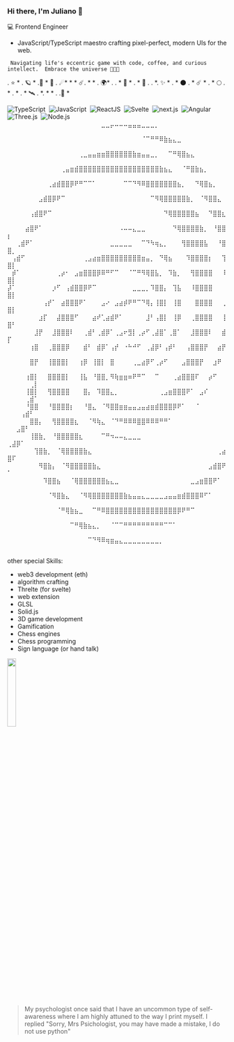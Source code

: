 
### Hi there, I'm Juliano 👋

💻 Frontend Engineer

- JavaScript/TypeScript maestro crafting pixel-perfect, modern UIs for the web.

`  Navigating life's eccentric game with code, coffee, and curious intellect. 
Embrace the universe 🍷🗿🌿    `

.  ⭐ *     . 🪐      *    .🌙      *  🌌  .  ☄*    *     *   ☄️.    *      *    .      🌍*      .     .    *   💫 *    .      *   🌟   .     .  *.       ✨ *    .  *     🌑  .    *    ☄️     *    .  *    🌕  .    *    .  *  .      *   🛰 .      *.    *     *   .  .🚀 *

![TypeScript](https://img.shields.io/badge/-TypeScript-05122A?style=flat&logo=typeScript&logoColor=007ACC)&nbsp;
![JavaScript](https://img.shields.io/badge/-JavaScript-05122A?style=flat&logo=javascript)&nbsp;
![ReactJS](https://img.shields.io/badge/-ReactJS-05122A?style=flat&logo=react&logoColor=61DAFB)&nbsp;
![Svelte](https://img.shields.io/badge/-Svelte-05122A?style=flat&logo=svelte&logoColor=FF3E00)&nbsp;
![next.js](https://img.shields.io/badge/-next.js-05122A?style=flat&logo=nextdotjs&logoColor=white)&nbsp;
![Angular](https://img.shields.io/badge/-Angular2+-05122A?style=flat&logo=angular&logoColor=DD0031)&nbsp;
![Three.js](https://img.shields.io/badge/-Three.js-05122A?style=flat&logo=threedotjs&logoColor=000000)&nbsp;
![Node.js](https://img.shields.io/badge/-Node.js-05122A?style=flat&logo=node.js&logoColor=43853D)&nbsp;
⠀⠀⠀⠀⠀⠀⠀⠀⠀⠀⠀⠀⠀⠀⠀⠀⠀⠀⠀⠀⠀⣀⣀⡤⠤⠤⠤⣤⣤⣤⣀⣀⣀⡀⠀⠀⠀⠀⠀⠀⠀⠀⠀⠀⠀⠀⠀⠀⠀⠀⠀⠀⠀⠀⠀⠀
⠀⠀⠀⠀⠀⠀⠀⠀⠀⠀⠀⠀⠀⠀⠀⠀⠀⠀⠀⠀⠀⠀⠀⠀⠀⠀⠀⠀⠀⠀⠈⠉⠛⠛⠿⣷⣦⣄⣀⠀⠀⠀⠀⠀⠀⠀⠀⠀⠀⠀⠀⠀⠀⠀⠀⠀
⠀⠀⠀⠀⠀⠀⠀⠀⠀⠀⠀⠀⠀⠀⠀⠀⢀⣀⣤⣤⣶⣶⣿⣿⣿⣿⣿⣿⣷⣶⣤⣤⣀⡀⠀⠀⠉⠛⢿⣿⣦⣄⠀⠀⠀⠀⠀⠀⠀⠀⠀⠀⠀⠀⠀⠀
⠀⠀⠀⠀⠀⠀⠀⠀⠀⠀⠀⠀⢀⣤⣶⣾⣿⣿⣿⣿⣿⣿⣿⣿⣿⣿⣿⣿⣿⣿⣿⣿⣿⣿⣷⣦⣄⠀⠀⠈⠛⣿⣷⣦⡀⠀⠀⠀⠀⠀⠀⠀⠀⠀⠀⠀
⠀⠀⠀⠀⠀⠀⠀⠀⠀⢀⣴⣾⣿⣿⡿⠟⠛⠉⠉⠁⠀⠀⠀⠀⠀⠀⠉⠉⠙⠻⠿⣿⣿⣿⣿⣿⣿⣿⣦⡀⠀⠀⠙⢿⣿⣦⡀⠀⠀⠀⠀⠀⠀⠀⠀⠀
⠀⠀⠀⠀⠀⠀⠀⣠⣾⣿⡿⠟⠉⠀⠀⠀⠀⠀⠀⠀⠀⠀⠀⠀⠀⠀⠀⠀⠀⠀⠀⠀⠉⠻⢿⣿⣿⣿⣿⣿⣷⡀⠀⠈⠻⣿⣿⣄⠀⠀⠀⠀⠀⠀⠀⠀
⠀⠀⠀⠀⠀⢠⣾⣿⠟⠉⠀⠀⠀⠀⠀⠀⠀⠀⠀⠀⠀⠀⠀⠀⠀⠀⠀⠀⠀⠀⠀⠀⠀⠀⠀⠙⢿⣿⣿⣿⣿⣿⣦⠀⠀⠙⣿⣿⣆⠀⠀⠀⠀⠀⠀⠀
⠀⠀⠀⠀⣴⣿⠟⠁⠀⠀⠀⠀⠀⠀⠀⠀⠀⠀⠀⠀⠀⠀⠀⠀⠀⠠⠤⠤⣄⣀⣀⠀⠀⠀⠀⠀⠀⠙⢿⣿⣿⣿⣿⣷⡀⠀⠘⣿⣿⡆⠀⠀⠀⠀⠀⠀
⠀⠀⢀⣾⠟⠁⠀⠀⠀⠀⠀⠀⠀⠀⠀⠀⠀⠀⠀⠀⠀⠀⠀⣀⣀⣀⣀⣀⠀⠀⠉⠙⠳⢶⣄⡀⠀⠀⠀⢻⣿⣿⣿⣿⣧⠀⠀⠘⣿⣿⡀⠀⠀⠀⠀⠀
⠀⢠⣾⠋⠀⠀⠀⠀⠀⠀⠀⠀⠀⠀⠀⠀⠀⢀⣠⣴⣶⣿⣿⣿⣿⣿⣿⣿⣿⣿⣶⣤⡀⠀⠙⢿⣦⠀⠀⠀⠹⣿⣿⣿⣿⡆⠀⠀⢹⣿⡇⠀⠀⠀⠀⠀
⠀⡾⠁⠀⠀⠀⠀⠀⠀⠀⠀⢀⡴⠂⠀⣠⣶⣿⣿⣿⡿⠿⠛⠋⠉⠀⠀⠈⠉⠛⠻⢿⣿⣧⡀⠀⠹⣷⡀⠀⠀⢻⣿⣿⣿⣿⠀⠀⠸⣿⡇⠀⠀⠀⠀⠀
⡼⠁⠀⠀⠀⠀⠀⠀⠀⠀⡰⠋⠀⢠⣾⣿⣿⡿⠟⠉⠀⠀⠀⠀⠀⠀⠀⠀⣀⣀⣀⡀⠹⣿⣿⡄⠀⢹⣧⠀⠀⠸⣿⣿⣿⣿⠀⠀⠀⣿⡇⠀⠀⠀⠀⠀
⠀⠀⠀⠀⠀⠀⠀⠀⢠⡞⠁⠀⣴⣿⣿⣿⠟⠁⠀⠀⠀⣠⠔⠀⣠⣴⡾⠟⠛⠉⠙⢿⡄⢸⣿⡇⠀⢸⣿⠀⠀⠀⣿⣿⣿⣿⠀⠀⢀⣿⡇⠀⠀⠀⠀⠀
⠀⠀⠀⠀⠀⠀⠀⣰⡏⠀⠀⣼⣿⣿⣿⠋⠀⠀⠀⣴⠞⢁⣴⣾⠟⠁⠀⠀⠀⠀⠀⣸⠃⢠⣿⡇⠀⢸⡿⠀⠀⢀⣿⣿⣿⣿⠀⠀⢸⣿⠃⠀⠀⠀⠀⠀
⠀⠀⠀⠀⠀⠀⣸⡟⠀⠀⣸⣿⣿⣿⠇⠀⠀⢀⣾⠃⢀⣾⡿⠁⢀⣠⠖⣻⡇⢀⡴⠋⢀⣼⣿⠁⢀⣿⠁⠀⠀⣸⣿⣿⣿⠇⠀⠀⣾⡏⠀⠀⠀⠀⠀⠀
⠀⠀⠀⠀⠀⢰⣿⠀⠀⢀⣿⣿⣿⡿⠀⠀⠀⣾⠃⠀⣾⡿⠁⢠⡞⠀⠐⠓⠚⠋⠀⢀⣼⡿⠃⢠⡾⠃⠀⠀⢠⣿⣿⣿⡟⠀⠀⣴⡟⠀⠀⠀⠀⠀⠀⠀
⠀⠀⠀⠀⠀⣿⡟⠀⠀⢸⣿⣿⣿⡇⠀⠀⢰⡿⠀⢸⣿⡇⠀⣿⠀⠀⠀⠀⢀⣀⣴⡿⠋⢀⡴⠋⠀⠀⠀⣠⣿⣿⣿⡟⠀⠀⣰⠟⠀⠀⠀⠀⠀⠀⠀⠀
⠀⠀⠀⠀⢰⣿⡇⠀⠀⣿⣿⣿⣿⡇⠀⠀⢸⣧⠀⠘⣿⣿⡀⠻⢷⣶⣶⠶⠟⠛⠉⠀⠀⠉⠀⠀⠀⢀⣴⣿⣿⣿⠏⠀⠀⡴⠋⠀⠀⠀⠀⠀⠀⠀⢀⡇
⠀⠀⠀⠀⢸⣿⡇⠀⠀⢻⣿⣿⣿⣿⠀⠀⠀⣿⡄⠀⠹⣿⣿⣄⡀⠀⠀⠀⠀⠀⠀⠀⠀⠀⢀⣠⣶⣿⣿⣿⠟⠁⠀⣠⠎⠀⠀⠀⠀⠀⠀⠀⠀⢀⣾⠁
⠀⠀⠀⠀⠘⣿⣿⠀⠀⠘⣿⣿⣿⣿⡆⠀⠀⠘⣿⣄⠀⠈⠻⣿⣿⣶⣶⣤⣤⣠⣤⣴⣶⣾⣿⣿⣿⡿⠟⠁⠀⠀⠈⠀⠀⠀⠀⠀⠀⠀⠀⠀⢠⣾⠃⠀
⠀⠀⠀⠀⠀⣿⣿⡄⠀⠀⢻⣿⣿⣿⣿⣆⠀⠀⠈⠻⢷⣄⠀⠈⠙⠛⠿⠿⠿⣿⣿⠿⠿⠿⠛⠛⠁⠀⠀⠀⠀⠀⠀⠀⠀⠀⠀⠀⠀⠀⠀⣠⣿⠃⠀⠀
⠀⠀⠀⠀⠀⢸⣿⣷⡀⠀⠘⣿⣿⣿⣿⣿⣆⠀⠀⠀⠀⠉⠛⠲⠤⠤⣄⣀⣀⣀⠀⠀⠀⠀⠀⠀⠀⠀⠀⠀⠀⠀⠀⠀⠀⠀⠀⠀⠀⢀⣼⡿⠁⠀⠀⠀
⠀⠀⠀⠀⠀⠀⢹⣿⣷⡀⠀⠈⢿⣿⣿⣿⣿⣷⣄⠀⠀⠀⠀⠀⠀⠀⠀⠀⠀⠀⠀⠀⠀⠀⠀⠀⠀⠀⠀⠀⠀⠀⠀⠀⠀⠀⠀⢀⣴⣿⠏⠀⠀⠀⠀⠀
⠀⠀⠀⠀⠀⠀⠀⠻⣿⣷⡄⠀⠈⠻⣿⣿⣿⣿⣿⣷⣄⠀⠀⠀⠀⠀⠀⠀⠀⠀⠀⠀⠀⠀⠀⠀⠀⠀⠀⠀⠀⠀⠀⠀⠀⣠⣾⣿⠟⠁⠀⠀⠀⠀⠀⠀
⠀⠀⠀⠀⠀⠀⠀⠀⠹⣿⣿⣦⠀⠀⠈⢿⣿⣿⣿⣿⣿⣿⣦⣄⣀⠀⠀⠀⠀⠀⠀⠀⠀⠀⠀⠀⠀⠀⠀⠀⠀⣀⣠⣶⣿⣿⠟⠁⠀⠀⠀⠀⠀⠀⠀⠀
⠀⠀⠀⠀⠀⠀⠀⠀⠀⠈⠻⣿⣷⣄⠀⠀⠈⠻⢿⣿⣿⣿⣿⣿⣿⣿⣷⣦⣤⣤⣄⣀⣀⣀⣀⣠⣤⣤⣶⣾⣿⣿⣿⠿⠋⠁⠀⠀⠀⠀⠀⠀⠀⠀⠀⠀
⠀⠀⠀⠀⠀⠀⠀⠀⠀⠀⠀⠈⠛⢿⣷⣦⣀⠀⠀⠉⠛⠿⣿⣿⣿⣿⣿⣿⣿⣿⣿⣿⣿⣿⣿⣿⣿⣿⡿⠟⠛⠉⠀⠀⠀⠀⠀⠀⠀⠀⠀⠀⠀⠀⠀⠀
⠀⠀⠀⠀⠀⠀⠀⠀⠀⠀⠀⠀⠀⠀⠉⠛⢿⣷⣦⣄⡀⠀⠀⠈⠉⠉⠛⠛⠛⠛⠛⠛⠛⠛⠛⠉⠉⠁⠀⠀⠀⠀⠀⠀⠀⠀⠀⠀⠀⠀⠀⠀⠀⠀⠀⠀
⠀⠀⠀⠀⠀⠀⠀⠀⠀⠀⠀⠀⠀⠀⠀⠀⠀⠀⠉⠙⠻⠿⢶⣶⣤⣄⣀⣀⣀⣀⣀⣀⣀⣀⡀⠀⠀⠀⠀⠀⠀⠀⠀⠀⠀⠀⠀⠀⠀⠀⠀⠀⠀⠀⠀⠀

other special Skills:
- web3 development (eth)
- algorithm crafting
- Threlte (for svelte)
- web extension
- GLSL
- Solid.js
- 3D game development
- Gamification
- Chess engines
- Chess programming
- Sign language (or hand talk)

<p >
 <img 
      width="20%" 
      src="https://media.tenor.com/JJ_is357rXYAAAAd/spike-monkey-typing.gif" />


> My psychologist once said that I have an uncommon
> type of self-awareness where I am highly attuned 
> to the way I print myself. I replied
> "Sorry, Mrs Psichologist, 
> you may have made a mistake, I do not use python" 
